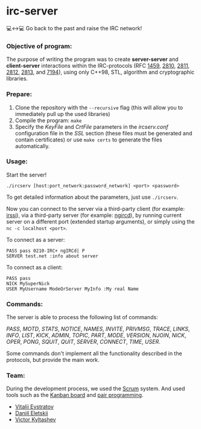 # irc-server

:computer::left_right_arrow::computer: Go back to the past and raise the IRC network!

### Objective of program:
The purpose of writing the program was to create **server-server** and **client-server** interactions within the IRC-protocols (RFC [1459](https://tools.ietf.org/html/rfc1459), [2810](https://tools.ietf.org/html/rfc2810), [2811](https://tools.ietf.org/html/rfc2811), [2812](https://tools.ietf.org/html/rfc2812), [2813](https://tools.ietf.org/html/rfc2813), and [7194](https://tools.ietf.org/html/rfc7194)), using only C++98, STL, algorithm and cryptographic libraries.

### Prepare:
1. Clone the repository with the `--recursive` flag (this will allow you to immediately pull up the used libraries)
2. Compile the program: `make`
3. Specify the *KeyFile* and *CrtFile* parameters in the *ircserv.conf* configuration file in the *SSL* section (these files must be generated and contain certificates) or use `make certs` to generate the files automatically.

### Usage:
Start the server!
```
./ircserv [host:port_network:password_network] <port> <password>
```
To get detailed information about the parameters, just use `./ircserv`.

Now you can connect to the server via a third-party client (for example: [irssi](https://irssi.org/)), via a third-party server (for example: [ngircd](https://ngircd.barton.de/)), by running current server on a different port (extended startup arguments), or simply using the `nc -c localhost <port>`.

To connect as a server:
```
PASS pass 0210-IRC+ ngIRCd| P
SERVER test.net :info about server
```
To connect as a client:
```
PASS pass
NICK MySuperNick
USER MyUsername ModeOrServer MyInfo :My real Name
```

### Commands:
The server is able to process the following list of commands:

*PASS*, *MOTD*, *STATS*, *NOTICE*, *NAMES*, *INVITE*, *PRIVMSG*, *TRACE*, *LINKS*, *INFO*, *LIST*, *KICK*, *ADMIN*, *TOPIC*, *PART*, *MODE*, *VERSION*, *NJOIN*, *NICK*, *OPER*, *PONG*, *SQUIT*, *QUIT*, *SERVER*, *CONNECT*, *TIME*, *USER*.

Some commands don't implement all the functionality described in the protocols, but provide the main work.

### Team:
During the development process, we used the [Scrum](https://en.wikipedia.org/wiki/Scrum_(software_development)) system. And used tools such as the [Kanban board](https://en.wikipedia.org/wiki/Kanban_board) and [pair programming](https://en.wikipedia.org/wiki/Pair_programming). 
* [Vitalii Evstratov](https://github.com/vesord)
* [Daniil Eletskii](https://github.com/zkerriga)
* [Victor Kyltashev](https://github.com/cgarth116)
